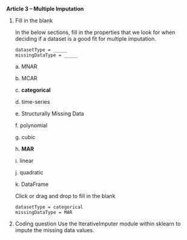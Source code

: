 **Article 3 – Multiple Imputation**

1.  Fill in the blank

    In the below sections, fill in the properties that we look for when deciding if a dataset is a good fit for multiple imputation.

        datasetType = _____
        missingDataType = _____

    a.  MNAR
    
    b.  MCAR
    
    c.  **categorical**
    
    d.  time-series
    
    e.  Structurally Missing Data
    
    f.  polynomial
    
    g.  cubic
    
    h.  **MAR**
    
    i.  linear
    
    j.  quadratic
    
    k.  DataFrame

    Click or drag and drop to fill in the blank

        datasetType = categorical
        missingDataType = MAR

2. Coding question
Use the IterativeImputer module within sklearn to impute the missing data values.
